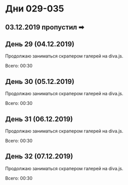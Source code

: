# Дни 029-035

## 03.12.2019 пропустил ➡

## День 29 (04.12.2019)

Продолжаю заниматься скрапером галерей на diva.js.

Всего: 00:30

## День 30 (05.12.2019)

Продолжаю заниматься скрапером галерей на diva.js.

Всего: 00:30

## День 31 (06.12.2019)

Продолжаю заниматься скрапером галерей на diva.js.

Всего: 00:30

## День 32 (07.12.2019)

Продолжаю заниматься скрапером галерей на diva.js.

Всего: 00:30
